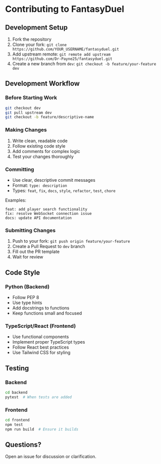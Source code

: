 # Contributing to FantasyDuel

## Development Setup

1. Fork the repository
2. Clone your fork: `git clone https://github.com/YOUR_USERNAME/fantasyduel.git`
3. Add upstream remote: `git remote add upstream https://github.com/Dr-Payne25/fantasyduel.git`
4. Create a new branch from `dev`: `git checkout -b feature/your-feature dev`

## Development Workflow

### Before Starting Work
```bash
git checkout dev
git pull upstream dev
git checkout -b feature/descriptive-name
```

### Making Changes
1. Write clean, readable code
2. Follow existing code style
3. Add comments for complex logic
4. Test your changes thoroughly

### Committing
- Use clear, descriptive commit messages
- Format: `type: description`
- Types: `feat`, `fix`, `docs`, `style`, `refactor`, `test`, `chore`

Examples:
```
feat: add player search functionality
fix: resolve WebSocket connection issue
docs: update API documentation
```

### Submitting Changes
1. Push to your fork: `git push origin feature/your-feature`
2. Create a Pull Request to `dev` branch
3. Fill out the PR template
4. Wait for review

## Code Style

### Python (Backend)
- Follow PEP 8
- Use type hints
- Add docstrings to functions
- Keep functions small and focused

### TypeScript/React (Frontend)
- Use functional components
- Implement proper TypeScript types
- Follow React best practices
- Use Tailwind CSS for styling

## Testing

### Backend
```bash
cd backend
pytest  # When tests are added
```

### Frontend
```bash
cd frontend
npm test
npm run build  # Ensure it builds
```

## Questions?
Open an issue for discussion or clarification.